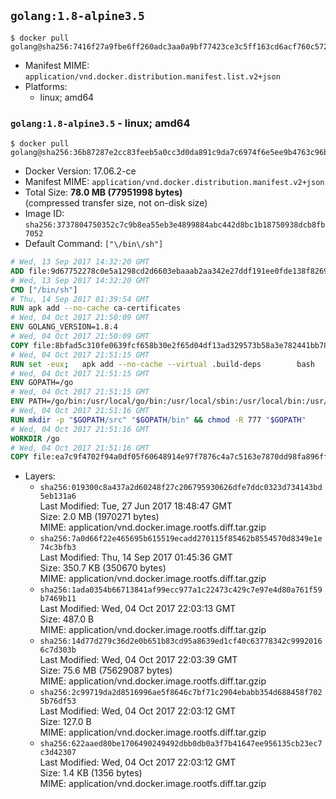 ## `golang:1.8-alpine3.5`

```console
$ docker pull golang@sha256:7416f27a9fbe6ff260adc3aa0a9bf77423ce3c5ff163cd6acf760c572d8d08ae
```

-	Manifest MIME: `application/vnd.docker.distribution.manifest.list.v2+json`
-	Platforms:
	-	linux; amd64

### `golang:1.8-alpine3.5` - linux; amd64

```console
$ docker pull golang@sha256:36b87287e2cc83feeb5a0cc3d0da891c9da7c6974f6e5ee9b4763c96b04f5ebb
```

-	Docker Version: 17.06.2-ce
-	Manifest MIME: `application/vnd.docker.distribution.manifest.v2+json`
-	Total Size: **78.0 MB (77951998 bytes)**  
	(compressed transfer size, not on-disk size)
-	Image ID: `sha256:3737804750352c7c9b8ea55eb3e4899884abc442d8bc1b18750938dcb8fb7052`
-	Default Command: `["\/bin\/sh"]`

```dockerfile
# Wed, 13 Sep 2017 14:32:20 GMT
ADD file:9d67752278c0e5a1298cd2d6603ebaaab2aa342e27ddf191ee0fde138f82698c in / 
# Wed, 13 Sep 2017 14:32:20 GMT
CMD ["/bin/sh"]
# Thu, 14 Sep 2017 01:39:54 GMT
RUN apk add --no-cache ca-certificates
# Wed, 04 Oct 2017 21:50:09 GMT
ENV GOLANG_VERSION=1.8.4
# Wed, 04 Oct 2017 21:50:09 GMT
COPY file:8bfad5c310fe0639fcf658b30e2f65d04df13ad329573b58a3e782441bb7839c in /go-alpine-patches/ 
# Wed, 04 Oct 2017 21:51:15 GMT
RUN set -eux; 	apk add --no-cache --virtual .build-deps 		bash 		gcc 		musl-dev 		openssl 		go 	; 	export 		GOROOT_BOOTSTRAP="$(go env GOROOT)" 		GOOS="$(go env GOOS)" 		GOARCH="$(go env GOARCH)" 		GO386="$(go env GO386)" 		GOARM="$(go env GOARM)" 		GOHOSTOS="$(go env GOHOSTOS)" 		GOHOSTARCH="$(go env GOHOSTARCH)" 	; 		wget -O go.tgz "https://golang.org/dl/go$GOLANG_VERSION.src.tar.gz"; 	echo 'abf1b2e5ae2a4845f3d2eac00c7382ff209e2c132dc35b7ce753da9b4f52e59f *go.tgz' | sha256sum -c -; 	tar -C /usr/local -xzf go.tgz; 	rm go.tgz; 		cd /usr/local/go/src; 	for p in /go-alpine-patches/*.patch; do 		[ -f "$p" ] || continue; 		patch -p2 -i "$p"; 	done; 	./make.bash; 		rm -rf /go-alpine-patches; 	apk del .build-deps; 		export PATH="/usr/local/go/bin:$PATH"; 	go version
# Wed, 04 Oct 2017 21:51:15 GMT
ENV GOPATH=/go
# Wed, 04 Oct 2017 21:51:15 GMT
ENV PATH=/go/bin:/usr/local/go/bin:/usr/local/sbin:/usr/local/bin:/usr/sbin:/usr/bin:/sbin:/bin
# Wed, 04 Oct 2017 21:51:16 GMT
RUN mkdir -p "$GOPATH/src" "$GOPATH/bin" && chmod -R 777 "$GOPATH"
# Wed, 04 Oct 2017 21:51:16 GMT
WORKDIR /go
# Wed, 04 Oct 2017 21:51:16 GMT
COPY file:ea7c9f4702f94a0df05f60648914e97f7876c4a7c5163e7870dd98fa896ff722 in /usr/local/bin/ 
```

-	Layers:
	-	`sha256:019300c8a437a2d60248f27c206795930626dfe7ddc0323d734143bd5eb131a6`  
		Last Modified: Tue, 27 Jun 2017 18:48:47 GMT  
		Size: 2.0 MB (1970271 bytes)  
		MIME: application/vnd.docker.image.rootfs.diff.tar.gzip
	-	`sha256:7a0d66f22e465695b615519ecadd270115f85462b8554570d8349e1e74c3bfb3`  
		Last Modified: Thu, 14 Sep 2017 01:45:36 GMT  
		Size: 350.7 KB (350670 bytes)  
		MIME: application/vnd.docker.image.rootfs.diff.tar.gzip
	-	`sha256:1ada0354b66713841af99ecc977a1c22473c429c7e97e4d80a761f59b7469b11`  
		Last Modified: Wed, 04 Oct 2017 22:03:13 GMT  
		Size: 487.0 B  
		MIME: application/vnd.docker.image.rootfs.diff.tar.gzip
	-	`sha256:14d77d279c36d2e0b651b83cd95a8639ed1cf40c63778342c99920166c7d303b`  
		Last Modified: Wed, 04 Oct 2017 22:03:39 GMT  
		Size: 75.6 MB (75629087 bytes)  
		MIME: application/vnd.docker.image.rootfs.diff.tar.gzip
	-	`sha256:2c99719da2d8516996ae5f8646c7bf71c2904ebabb354d688458f7025b76df53`  
		Last Modified: Wed, 04 Oct 2017 22:03:12 GMT  
		Size: 127.0 B  
		MIME: application/vnd.docker.image.rootfs.diff.tar.gzip
	-	`sha256:622aaed80be1706490249492dbb0db0a3f7b41647ee956135cb23ec7c3d42307`  
		Last Modified: Wed, 04 Oct 2017 22:03:12 GMT  
		Size: 1.4 KB (1356 bytes)  
		MIME: application/vnd.docker.image.rootfs.diff.tar.gzip
